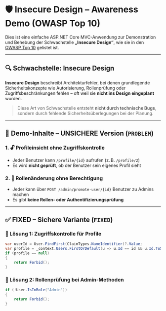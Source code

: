 # 🛡️ Insecure Design – Awareness Demo (OWASP Top 10)

Dies ist eine einfache ASP.NET Core MVC-Anwendung zur Demonstration und Behebung der Schwachstelle **„Insecure Design“**, wie sie in den [OWASP Top 10](https://owasp.org/Top10/) gelistet ist.

---

## 🔍 Schwachstelle: Insecure Design

**Insecure Design** beschreibt Architekturfehler, bei denen grundlegende Sicherheitskonzepte wie Autorisierung, Rollenprüfung oder Zugriffsbeschränkungen fehlen – oft weil sie **nicht ins Design eingeplant** wurden.

> Diese Art von Schwachstelle entsteht **nicht durch technische Bugs**, sondern durch fehlende Sicherheitsüberlegungen bei der Planung.

---

## 🧪 Demo-Inhalte – UNSICHERE Version (`PROBLEM`)

### 1. 🔓 Profileinsicht ohne Zugriffskontrolle
- Jeder Benutzer kann `/profile/{id}` aufrufen (z. B. `/profile/2`)
- Es wird **nicht geprüft**, ob der Benutzer sein eigenes Profil sieht

### 2. 🚨 Rollenänderung ohne Berechtigung
- Jeder kann über `POST /admin/promote-user/{id}` Benutzer zu Admins machen
- Es gibt **keine Rollen- oder Authentifizierungsprüfung**

---

## ✅ FIXED – Sichere Variante (`FIXED`)

### 🔐 Lösung 1: Zugriffskontrolle für Profile
```csharp
var userId = User.FindFirst(ClaimTypes.NameIdentifier)?.Value;
var profile = _context.Users.FirstOrDefault(u => u.Id == id && u.Id.ToString() == userId);
if (profile == null)
{
    return Forbid();
}
```

### 🔐 Lösung 2: Rollenprüfung bei Admin-Methoden
```csharp
if (!User.IsInRole("Admin"))
{
    return Forbid();
}
```
